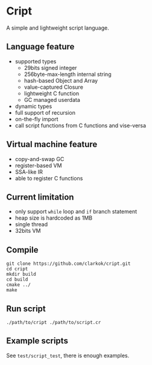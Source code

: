 # Cript

A simple and lightweight script language.

## Language feature

 * supported types
   * 29bits signed integer
   * 256byte-max-length internal string
   * hash-based Object and Array
   * value-captured Closure
   * lightweight C function
   * GC managed userdata
 * dynamic types
 * full support of recursion
 * on-the-fly import
 * call script functions from C functions and vise-versa

## Virtual machine feature

 * copy-and-swap GC
 * register-based VM
 * SSA-like IR
 * able to register C functions

## Current limitation

 * only support `while` loop and `if` branch statement
 * heap size is hardcoded as 1MB
 * single thread
 * 32bits VM

## Compile

```
git clone https://github.com/clarkok/cript.git
cd cript
mkdir build
cd build
cmake ../
make
```

## Run script

```
./path/to/cript ./path/to/script.cr
```

## Example scripts

See `test/script_test`, there is enough examples.